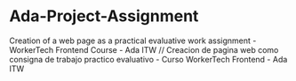 # Ada-Project-Assignment
Creation of a web page as a practical evaluative work assignment - WorkerTech Frontend Course - Ada ITW // Creacion de pagina web como consigna de trabajo practico evaluativo - Curso WorkerTech Frontend - Ada ITW 

